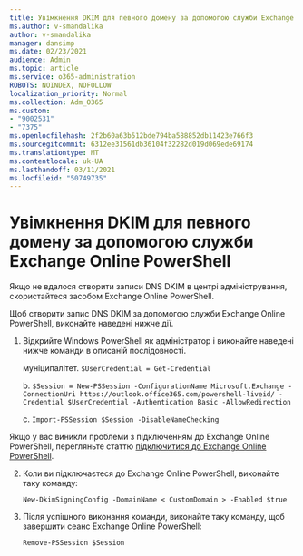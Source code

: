 ```yaml
---
title: Увімкнення DKIM для певного домену за допомогою служби Exchange Online PowerShell
ms.author: v-smandalika
author: v-smandalika
manager: dansimp
ms.date: 02/23/2021
audience: Admin
ms.topic: article
ms.service: o365-administration
ROBOTS: NOINDEX, NOFOLLOW
localization_priority: Normal
ms.collection: Adm_O365
ms.custom:
- "9002531"
- "7375"
ms.openlocfilehash: 2f2b60a63b512bde794ba588852db11423e766f3
ms.sourcegitcommit: 6312ee31561db36104f32282d019d069ede69174
ms.translationtype: MT
ms.contentlocale: uk-UA
ms.lasthandoff: 03/11/2021
ms.locfileid: "50749735"
---
```

# <a name="use-exchange-online-powershell-to-enable-dkim-for-a-specific-domain"></a>Увімкнення DKIM для певного домену за допомогою служби Exchange Online PowerShell

Якщо не вдалося створити записи DNS DKIM в центрі адміністрування, скористайтеся засобом Exchange Online PowerShell. 

Щоб створити запис DNS DKIM за допомогою служби Exchange Online PowerShell, виконайте наведені нижче дії.

1. Відкрийте Windows PowerShell як адміністратор і виконайте наведені нижче команди в описаній послідовності.

    муніципалітет. `$UserCredential = Get-Credential`

    b. `$Session = New-PSSession -ConfigurationName Microsoft.Exchange -ConnectionUri https://outlook.office365.com/powershell-liveid/ -Credential $UserCredential -Authentication Basic -AllowRedirection`

    c. `Import-PSSession $Session -DisableNameChecking`
    
Якщо у вас виникли проблеми з підключенням до Exchange Online PowerShell, перегляньте статтю [підключитися до Exchange Online PowerShell](https://docs.microsoft.com/powershell/exchange/connect-to-exchange-online-powershell).

2. Коли ви підключаєтеся до Exchange Online PowerShell, виконайте таку команду:

    `New-DkimSigningConfig -DomainName < CustomDomain > -Enabled $true`

3. Після успішного виконання команди, виконайте таку команду, щоб завершити сеанс Exchange Online PowerShell:

    `Remove-PSSession $Session` 



